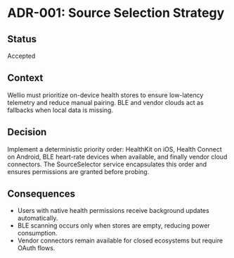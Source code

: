 # ADR-001: Source Selection Strategy

## Status
Accepted

## Context
Wellio must prioritize on-device health stores to ensure low-latency telemetry and reduce manual pairing. BLE and vendor clouds act as fallbacks when local data is missing.

## Decision
Implement a deterministic priority order: HealthKit on iOS, Health Connect on Android, BLE heart-rate devices when available, and finally vendor cloud connectors. The SourceSelector service encapsulates this order and ensures permissions are granted before probing.

## Consequences
* Users with native health permissions receive background updates automatically.
* BLE scanning occurs only when stores are empty, reducing power consumption.
* Vendor connectors remain available for closed ecosystems but require OAuth flows.
